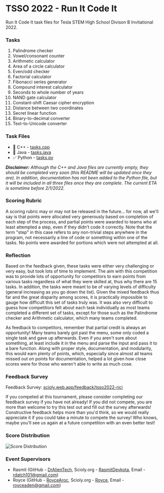 # TSSO 2022 - Run It Code It

Run It Code It task files for Tesla STEM High School Divison B Invitational 2022.

### Tasks
1. Palindrome checker
2. Vowel/consonant counter
3. Arithmetic calculator
4. Area of a circle calculator
5. Even/odd checker
6. Factorial calculator
7. Fibonacci series generator
8. Compound interest calculator
9. Seconds to whole number of years
10. NAND gate calculator
11. Constant-shift Caesar cipher encryption
12. Distance between two coordinates
13. Secret linear function
14. Binary-to-decimal converter
15. Text-to-Unicode converter

### Task Files
* 🚧 C++ - [tasks.cpp](./tasks.cpp)
* 🚧 Java - [tasks.java](./tasks.java)
* ✅ Python - [tasks.py](./tasks.py)

_**Disclaimer:** Although the C++ and Java files are currently empty, they should be completed very soon (this README will be updated once they are). In addition, documentation has not been added to the Python file, but it will be included in all three files once they are complete. The current ETA is sometime before 2/1/2022._

### Scoring Rubric

A scoring rubric may or may not be released in the future... for now, all we'll say is that points were allocated very generously based on completion of each step of the process, and partial points were awarded to teams who at least attempted a step, even if they didn't code it correctly. Note that the term "step" in this case refers to any non-trivial steps anywhere in the program, not necessarily a line of code or something within one of the tasks. No points were awarded for portions which were not attempted at all.

### Reflection

Based on the feedback given, these tasks were either very challenging or very easy, but took lots of time to implement. The aim with this competition was to provide lots of opportunity for competitors to earn points from various tasks regardless of what they were skilled at, thus why there are 15 tasks. In addition, the tasks were meant to be of varying levels of difficulty (general increasing as you go down the list). Given the mixed feedback thus far and the great disparity among scores, it is practically impossible to gauge how difficult this set of tasks truly was. It was also very difficult to guess how competitiors felt about each task individually as most teams completed a different set of tasks, except for those such as the Palindrome checker and Arithmetic calculator, which many teams completed.

As feedback to competitors, remember that partial credit is always an opportunity! Many teams barely got past the menu, some only coded a single task and gave up afterwards. Even if you aren't sure about something, at least include it in the menu and parse the input and pass it to a bare function. Along with proper style, documentation, and modularity, this would earn plenty of points, which, especially since almost all teams missed out on points for documentation, helped a lot given how close scores were for those who weren't able to write as much cose.

### Feedback Survey

Feedback Survey: [scioly.web.app/feedback/tsso2022-rici](https://scioly.web.app/feedback/tsso2022-rici)

If you competed at this tournament, please consider completing our feedback survey if you have not already! If you did not compete, you are more than welcome to try this test out and fill out the survey afterwards! Constructive feedback helps more than you'd think, so we would really appreciate it if you could take a minute to compete the survey! Who knows, maybe you'll see us again at a future competition with an even better test!

### Score Distribution

![Score Distribution](https://docs.google.com/spreadsheets/d/e/2PACX-1vS2oaaQfJkeF5FNE_HoyeN7izCZrGGcl8SVvxS-EApjXkhgUX0EjirqLMBWmwb3YfWWgX3X0wxzSeKZ/pubchart?oid=254193879&format=image)

### Event Supervisors
* Rasmit (GitHub - [DrAlienTech](https://github.com/DrAlienTech), Scioly.org - [RasmitDevkota](https://scioly.org/wiki/index.php/User:RasmitDevkota), Email - [rdatch101@gmail.com](mailto:rdatch101@gmail.com))
* Royce (GitHub - [RoyceAroc](https://github.com/RoyceAroc), Scioly.org - [Royce](https://scioly.org/wiki/index.php/User:Royce), Email - [royceaden@gmail.com](mailto:royceaden@gmail.com))
